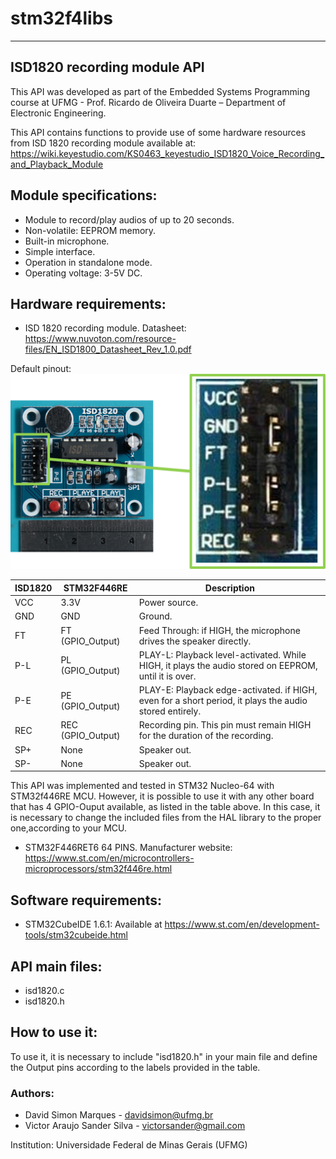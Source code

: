 # stm32f4libs
------
## ISD1820 recording module API
This API was developed as part of the Embedded Systems Programming course at UFMG - Prof. Ricardo de Oliveira Duarte – Department of Electronic Engineering.

This API contains functions to provide use of some hardware resources from ISD 1820 recording module available at: <https://wiki.keyestudio.com/KS0463_keyestudio_ISD1820_Voice_Recording_and_Playback_Module>

## Module specifications:

- Module to record/play audios of up to 20 seconds.
- Non-volatile: EEPROM memory.
- Built-in microphone.
- Simple interface.
- Operation in standalone mode.
- Operating voltage: 3-5V DC.


## Hardware requirements:
- ISD 1820 recording module.
	Datasheet: <https://www.nuvoton.com/resource-files/EN_ISD1800_Datasheet_Rev_1.0.pdf>

Default pinout:
![My Image](isd1820_pinout.png)

<table class="tg">
<thead>
  <tr>
    <th class="tg-nlhk">ISD1820</th>
    <th class="tg-nlhk">STM32F446RE</th>
    <th class="tg-nlhk">Description</th>
  </tr>
</thead>
<tbody>
  <tr>
    <td class="tg-c3ow">VCC</td>
    <td class="tg-c3ow">3.3V</td>
    <td class="tg-c3ow">Power source.</td>
  </tr>
  <tr>
    <td class="tg-c3ow">GND</td>
    <td class="tg-c3ow">GND</td>
    <td class="tg-c3ow">Ground.</td>
  </tr>
  <tr>
    <td class="tg-c3ow">FT</td>
    <td class="tg-c3ow">FT (GPIO_Output)</td>
    <td class="tg-c3ow">Feed Through: if HIGH, the microphone drives the speaker directly.</td>
  </tr>
  <tr>
    <td class="tg-c3ow">P-L</td>
    <td class="tg-c3ow">PL (GPIO_Output)</td>
    <td class="tg-c3ow">PLAY-L: Playback level-activated. While HIGH, it plays the audio stored on EEPROM, until it is over.</td>
  </tr>
  <tr>
    <td class="tg-c3ow">P-E</td>
    <td class="tg-c3ow">PE (GPIO_Output)</td>
    <td class="tg-c3ow">PLAY-E: Playback edge-activated. if HIGH, even for a short period, it plays the audio stored entirely.</td>
  </tr>
  <tr>
    <td class="tg-c3ow">REC</td>
    <td class="tg-c3ow">REC (GPIO_Output)</td>
    <td class="tg-c3ow">Recording pin. This pin must remain HIGH for the duration of the recording.</td>
  </tr>
  <tr>
    <td class="tg-c3ow">SP+</td>
    <td class="tg-c3ow">None</td>
    <td class="tg-c3ow">Speaker out.</td>
  </tr>
  <tr>
    <td class="tg-c3ow">SP-</td>
    <td class="tg-c3ow">None</td>
    <td class="tg-c3ow">Speaker out.</td>
  </tr>
</tbody>
</table>


This API was implemented and tested in STM32 Nucleo-64 with STM32f446RE MCU. However, it is possible to use it with any other board that has 4 GPIO-Ouput available, as listed in the table above. In this case, it is necessary to change the included files from the HAL library to the proper one,according to your MCU.

* STM32F446RET6 64 PINS.
		Manufacturer website: https://www.st.com/en/microcontrollers-microprocessors/stm32f446re.html
## Software requirements:
- STM32CubeIDE 1.6.1: Available at https://www.st.com/en/development-tools/stm32cubeide.html

## API main files:
* isd1820.c
* isd1820.h

## How to use it:

To use it, it is necessary to include "isd1820.h" in your main file and define the Output pins according to the labels provided in the table.

### Authors:  
   * David Simon Marques - <davidsimon@ufmg.br>
   * Victor Araujo Sander Silva - <victorsander@gmail.com>

Institution: Universidade Federal de Minas Gerais (UFMG)

